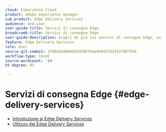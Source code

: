 ```yaml
---
cloud: Experience Cloud
product: adobe experience manager
sub-product: Edge Delivery Services
audience: end-user
user-guide-title: Servizi di consegna Edge
breadcrumb-title: Servizi di consegna Edge
user-guide-description: Scopri di più sui servizi di consegna Edge, un set di servizi componibili che consente un ambiente di sviluppo rapido in cui gli autori possono aggiornare e pubblicare rapidamente e nuovi siti vengono avviati rapidamente.
feature: Edge Delivery Services
role: User
source-git-commit: 1fdbdda909b035d59670ae9b9d32924537607910
workflow-type: tm+mt
source-wordcount: '49'
ht-degree: 0%

---
```



# Servizi di consegna Edge {#edge-delivery-services}

+ [Introduzione ai Edge Delivery Services](/help/edge/overview.md)
+ [Utilizzo dei Edge Delivery Services](/help/edge/using.md)